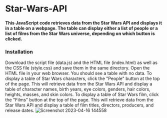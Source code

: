 # Star-Wars-API
#### This JavaScript code retrieves data from the Star Wars API and displays it in a table on a webpage. The table can display either a list of people or a list of films from the Star Wars universe, depending on which button is clicked.
### Installation
Download the script file (data.js) and the HTML file (index.html) as well as the CSS file (style.css) and save them in the same directory.
Open the HTML file in your web browser. You should see a table with no data.
To display a table of Star Wars characters, click the "People" button at the top of the page. This will retrieve data from the Star Wars API and display a table of character names, birth years, eye colors, genders, hair colors, heights, masses, and skin colors. To display a table of Star Wars film, click the "Films" button at the top of the page. This will retrieve data from the Star Wars API and display a table of film titles, directors, producers, and release dates.
![Screenshot 2023-04-16 144558](https://user-images.githubusercontent.com/63597726/232335049-7ad00f2a-8d12-46e9-baec-7686b075906d.jpg)
